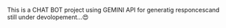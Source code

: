 This is a CHAT BOT  project using GEMINI API for generatig responcescand still under devolopement...😍
